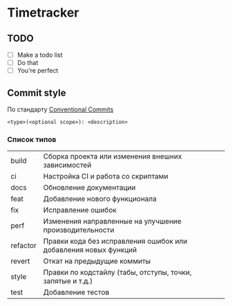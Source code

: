 
# Timetracker

## TODO

* [ ] Make a todo list
* [ ] Do that
* [ ] You're perfect

## Commit style

По стандарту [Conventional Commits](https://www.conventionalcommits.org)

`<type>(<optional scope>): <description>`

### Список типов

|   |   |   |   |   |
|---|---|---|---|---|
| build | Сборка проекта или изменения внешних зависимостей
| ci | Настройка CI и работа со скриптами
| docs | Обновление документации
| feat | Добавление нового функционала
| fix | Исправление ошибок
| perf | Изменения направленные на улучшение производительности
| refactor | Правки кода без исправления ошибок или добавления новых функций
| revert | Откат на предыдущие коммиты
| style | Правки по кодстайлу (табы, отступы, точки, запятые и т.д.)
| test | Добавление тестов

